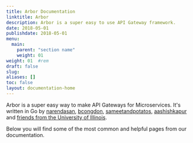 ```yaml
---
title: Arbor Documentation
linktitle: Arbor
description: Arbor is a super easy to use API Gateway framework. 
date: 2018-05-01
publishdate: 2018-05-01
menu:
  main:
    parent: "section name"
    weight: 01
weight: 01	#rem
draft: false
slug:
aliases: []
toc: false
layout: documentation-home
---
```

Arbor is a super easy way to make API Gateways for Microservices. It's written in Go by [narendasan](https://github.com/narendasan), [bcongdon](https://github.com/bcongdon), [sameetandpotatos](https://github.com/sameetandpotatos), [aashishkapur](https://github.com/aashishkapur) and 
[friends from the University of Illinois](https://github.com/arbor-dev/arbor/graphs/contributors).

Below you will find some of the most common and helpful pages from our documentation.
